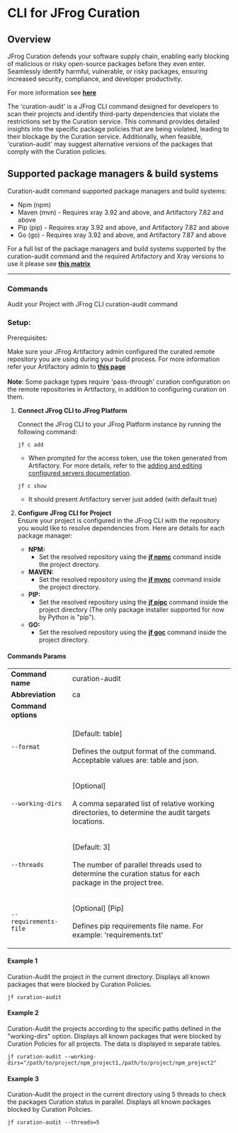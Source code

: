 # CLI for JFrog Curation

## Overview

JFrog Curation defends your software supply chain, enabling early blocking of malicious or risky open-source packages before they even enter. Seamlessly identify harmful, vulnerable, or risky packages, ensuring increased security, compliance, and developer productivity.

For more information see [**here**](https://jfrog.com/curation/)

The 'curation-audit' is a JFrog CLI command designed for developers to scan their projects and identify third-party dependencies that violate the restrictions set by the Curation service. This command provides detailed insights into the specific package policies that are being violated, leading to their blockage by the Curation service. Additionally, when feasible, 'curation-audit' may suggest alternative versions of the packages that comply with the Curation policies.

## Supported package managers & build systems

Curation-audit command supported package managers and build systems:

* Npm (npm)
* Maven (mvn) - Requires xray 3.92 and above, and Artifactory 7.82 and above
* Pip (pip) - Requires xray 3.92 and above, and Artifactory 7.82 and above
* Go (go) - Requires xray 3.92 and above, and Artifactory 7.87 and above

For a full list of the package managers and build systems supported by the curation-audit command and the required Artifactory and Xray versions to use it please see [**this matrix**](https://jfrog.com/help/r/jfrog-curation/curation-support-matrix)

***

### Commands

Audit your Project with JFrog CLI curation-audit command

### Setup:

Prerequisites:

Make sure your JFrog Artifactory admin configured the curated remote repository you are using during your build process. For more information refer your Artifactory admin to [**this page**](https://jfrog.com/help/r/jfrog-curation/configure-curation-pass-through)
</br></br>**Note**: Some package types require 'pass-through' curation configuration on the remote repositories in Artifactory, in addition to configuring curation on them.


1.  **Connect JFrog CLI to JFrog Platform**

    Connect the JFrog CLI to your JFrog Platform instance by running the following command:

    ```
    jf c add
    ```

    * When prompted for the access token, use the token generated from Artifactory. For more details, refer to the [adding and editing configured servers documentation](https://docs.jfrog-applications.jfrog.io/jfrog-applications/jfrog-cli/configurations/jfrog-platform-configuration#adding-and-editing-configured-servers).

    ```
    jf c show
    ```

    * It should present Artifactory server just added (with default true)
    

2. **Configure JFrog CLI for Project**\
   Ensure your project is configured in the JFrog CLI with the repository you would like to resolve dependencies from. Here are details for each package manager:
   * **NPM:**
     * Set the resolved repository using the [**jf npmc**](https://docs.jfrog-applications.jfrog.io/jfrog-applications/jfrog-cli/cli-for-jfrog-artifactory/package-managers-integration#setting-npm-repositories) command inside the project directory.
   * **MAVEN:**
     * Set the resolved repository using the [**jf mvnc**](https://docs.jfrog-applications.jfrog.io/jfrog-applications/jfrog-cli/cli-for-jfrog-artifactory/package-managers-integration#setting-maven-repositories) command inside the project directory.
   * **PIP:**
     * Set the resolved repository using the [**jf pipc**](https://docs.jfrog-applications.jfrog.io/jfrog-applications/jfrog-cli/cli-for-jfrog-artifactory/package-managers-integration#setting-python-repository) command inside the project directory (The only package installer supported for now by Python is "pip").
   * **GO:**
       * Set the resolved repository using the [**jf goc**](https://docs.jfrog-applications.jfrog.io/jfrog-applications/jfrog-cli/cli-for-jfrog-artifactory/package-managers-integration#examples-4) command inside the project directory.

#### Commands Params

|                       |                                                                                                                                       |
| --------------------- | ------------------------------------------------------------------------------------------------------------------------------------- |
| **Command name**      | curation-audit                                                                                                                        |
| **Abbreviation**      | ca                                                                                                                                    |
| **Command options**   |                                                                                                                                       |
| `--format`            | <p>[Default: table]<br><br>Defines the output format of the command. Acceptable values are: table and json.</p>                       |
| `--working-dirs`      | <p>[Optional]<br><br>A comma separated list of relative working directories, to determine the audit targets locations.</p>            |
| `--threads`           | <p>[Default: 3]<br><br>The number of parallel threads used to determine the curation status for each package in the project tree.</p> |
| `--requirements-file` | <p>[Optional] [Pip]<br><br>Defines pip requirements file name. For example: 'requirements.txt'</p>                                    |

#### Example 1

Curation-Audit the project in the current directory. Displays all known packages that were blocked by Curation Policies.

```
jf curation-audit
```

#### Example 2

Curation-Audit the projects according to the specific paths defined in the "working-dirs" option. Displays all known packages that were blocked by Curation Policies for all projects. The data is displayed in separate tables.

```
jf curation-audit --working-dirs="/path/to/project/npm_project1,/path/to/project/npm_project2"
```

#### Example 3

Curation-Audit the project in the current directory using 5 threads to check the packages Curation status in parallel. Displays all known packages blocked by Curation Policies.

```
jf curation-audit --threads=5
```
